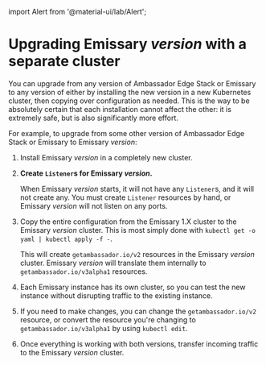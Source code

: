 import Alert from '@material-ui/lab/Alert';

# Upgrading Emissary $version$ with a separate cluster

You can upgrade from any version of Ambassador Edge Stack or Emissary to
any version of either by installing the new version in a new Kubernetes cluster,
then copying over configuration as needed. This is the way to be absolutely
certain that each installation cannot affect the other: it is extremely safe,
but is also significantly more effort.

For example, to upgrade from some other version of Ambassador Edge Stack or
Emissary to Emissary $version$:

1. Install Emissary $version$ in a completely new cluster.

2. **Create `Listener`s for Emissary $version$.**

   When Emissary $version$ starts, it will not have any `Listener`s, and it will not
   create any. You must create `Listener` resources by hand, or Emissary $version$
   will not listen on any ports.

3. Copy the entire configuration from the Emissary 1.X cluster to the Emissary
   $version$ cluster. This is most simply done with `kubectl get -o yaml | kubectl apply -f -`.

   This will create `getambassador.io/v2` resources in the Emissary $version$ cluster.
   Emissary $version$ will translate them internally to `getambassador.io/v3alpha1`
   resources.

4. Each Emissary instance has its own cluster, so you can test the new
   instance without disrupting traffic to the existing instance.

5. If you need to make changes, you can change the `getambassador.io/v2` resource, or convert the
   resource you're changing to `getambassador.io/v3alpha1` by using `kubectl edit`.

6. Once everything is working with both versions, transfer incoming traffic to the Emissary
   $version$ cluster.
